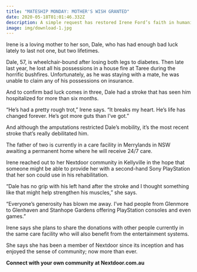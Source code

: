 ```yaml
---
title: "MATESHIP MONDAY: MOTHER'S WISH GRANTED"
date: 2020-05-18T01:01:46.332Z
description: A simple request has restored Irene Ford’s faith in humanity.
image: img/download-1.jpg
---
```

Irene is a loving mother to her son, Dale, who has had enough bad luck lately to last not one, but two lifetimes.

Dale, 57, is wheelchair-bound after losing both legs to diabetes. Then late last year, he lost all his possessions in a house fire at Taree during the horrific bushfires. Unfortunately, as he was staying with a mate, he was unable to claim any of his possessions on insurance.

And to confirm bad luck comes in three, Dale had a stroke that has seen him hospitalized for more than six months.

“He’s had a pretty rough trot,” Irene says. “It breaks my heart. He’s life has changed forever. He’s got more guts than I’ve got.”

And although the amputations restricted Dale’s mobility, it’s the most recent stroke that’s really debilitated him.

The father of two is currently in a care facility in Merrylands in NSW awaiting a permanent home where he will receive 24/7 care.

Irene reached out to her Nextdoor community in Kellyville in the hope that someone might be able to provide her with a second-hand Sony PlayStation that her son could use in his rehabilitation.

“Dale has no grip with his left hand after the stroke and I thought something like that might help strengthen his muscles,” she says.

“Everyone’s generosity has blown me away. I’ve had people from Glenmore to Glenhaven and Stanhope Gardens offering PlayStation consoles and even games.”

Irene says she plans to share the donations with other people currently in the same care facility who will also benefit from the entertainment systems.

She says she has been a member of Nextdoor since its inception and has enjoyed the sense of community; now more than ever.

**Connect with your own community at Nextdoor.com.au**